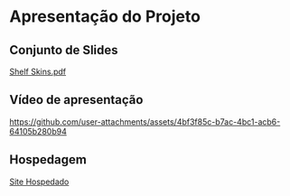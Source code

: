# Apresentação do Projeto

## Conjunto de Slides

[Shelf Skins.pdf](https://github.com/user-attachments/files/18133066/Shelf.Skins.pdf)

## Vídeo de apresentação

https://github.com/user-attachments/assets/4bf3f85c-b7ac-4bc1-acb6-64105b280b94

## Hospedagem

<a href="https://icei-puc-minas-pmv-ads.github.io/PMV-ADS-2024-2-E1-Proj-Projeto-Shelf-Skins/">Site Hospedado</a>
